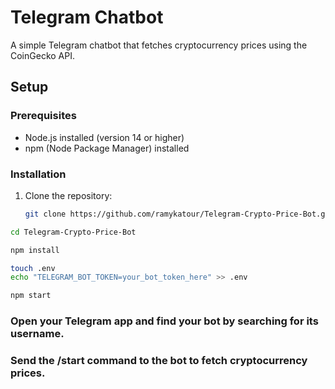 # Telegram Chatbot

A simple Telegram chatbot that fetches cryptocurrency prices using the CoinGecko API.

## Setup

### Prerequisites

- Node.js installed (version 14 or higher)
- npm (Node Package Manager) installed

### Installation

1. Clone the repository:

   ```bash
   git clone https://github.com/ramykatour/Telegram-Crypto-Price-Bot.git
   ```
  ```bash
 cd Telegram-Crypto-Price-Bot
  ```
```bash
npm install
```
```bash
touch .env
echo "TELEGRAM_BOT_TOKEN=your_bot_token_here" >> .env
```
```bash
npm start
```

### Open your Telegram app and find your bot by searching for its username.

### Send the /start command to the bot to fetch cryptocurrency prices.
